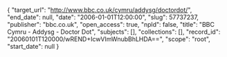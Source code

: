 {
  "target_url": "http://www.bbc.co.uk/cymru/addysg/doctordot/", 
  "end_date": null, 
  "date": "2006-01-01T12:00:00", 
  "slug": 57737237, 
  "publisher": "bbc.co.uk", 
  "open_access": true, 
  "npld": false, 
  "title": "BBC Cymru - Addysg - Doctor Dot", 
  "subjects": [], 
  "collections": [], 
  "record_id": "20060101T120000/wREND+IcwVImWnubBhLHDA==", 
  "scope": "root", 
  "start_date": null
}

